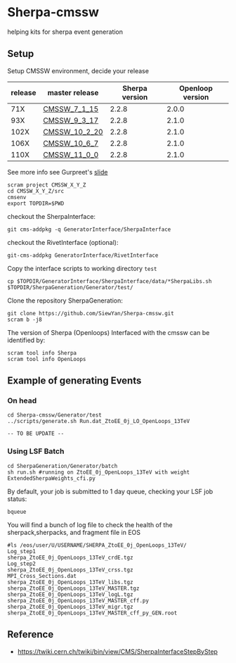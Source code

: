 # Sherpa-cmssw
helping kits for sherpa event generation

## Setup

   Setup CMSSW environment, decide your release
   
   | release | master release  | Sherpa version | Openloop version |
   | ------------- | ------------- | ------------- | ------------- |
   | 71X  | [CMSSW_7_1_15](https://github.com/cms-sw/cmssw/releases/CMSSW_7_1_45)  | 2.2.8 | 2.0.0 |
   | 93X  | [CMSSW_9_3_17](https://github.com/cms-sw/cmssw/releases/CMSSW_9_3_17)  | 2.2.8 | 2.1.0 |
   | 102X | [CMSSW_10_2_20](https://github.com/cms-sw/cmssw/releases/CMSSW_10_2_20) | 2.2.8 | 2.1.0 |
   | 106X | [CMSSW_10_6_7](https://github.com/cms-sw/cmssw/releases/CMSSW_10_6_8)  | 2.2.8 | 2.1.0 |
   | 110X | [CMSSW_11_0_0](https://github.com/cms-sw/cmssw/releases/CMSSW_11_0_0) | 2.2.8 | 2.1.0 |
   
  See more info see Gurpreet's [slide](https://indico.cern.ch/event/873792/contributions/3718710/attachments/1981426/3299820/Sherpa_status_CMS.pdf)
  

   ```
   scram project CMSSW_X_Y_Z
   cd CMSSW_X_Y_Z/src
   cmsenv	 
   export TOPDIR=$PWD
   ```

   checkout the SherpaInterface: 

   ```
   git cms-addpkg -q GeneratorInterface/SherpaInterface
   ```

   checkout the RivetInterface (optional):

   ```
   git-cms-addpkg GeneratorInterface/RivetInterface
   ```

   Copy the interface scripts to working directory ```test```

   ```
   cp $TOPDIR/GeneratorInterface/SherpaInterface/data/*SherpaLibs.sh $TOPDIR/SherpaGeneration/Generator/test/
   ```

   Clone the repository SherpaGeneration:

   ```
   git clone https://github.com/SiewYan/Sherpa-cmssw.git
   scram b -j8
   ```
   
   The version of Sherpa (Openloops) Interfaced with the cmssw can be identified by:

   ```
   scram tool info Sherpa
   scram tool info OpenLoops
   ```

## Example of generating Events

   ### On head

   ```
   cd Sherpa-cmssw/Generator/test
   ../scripts/generate.sh Run.dat_ZtoEE_0j_LO_OpenLoops_13TeV
   ```
    -- TO BE UPDATE --
   ### Using LSF Batch

   ```
   cd SherpaGeneration/Generator/batch
   sh run.sh #running on ZtoEE_0j_OpenLoops_13TeV with weight ExtendedSherpaWeights_cfi.py
   ```

   By default, your job is submitted to 1 day queue, checking your LSF job status:

   ```
   bqueue
   ```
   
   You will find a bunch of log file to check the health of the sherpack,sherpacks, and fragment file in EOS

   ```
   #ls /eos/user/U/USERNAME/SHERPA_ZtoEE_0j_OpenLoops_13TeV/
   Log_step1                                               sherpa_ZtoEE_0j_OpenLoops_13TeV_crdE.tgz
   Log_step2                                               sherpa_ZtoEE_0j_OpenLoops_13TeV_crss.tgz
   MPI_Cross_Sections.dat                                  sherpa_ZtoEE_0j_OpenLoops_13TeV_libs.tgz
   sherpa_ZtoEE_0j_OpenLoops_13TeV_MASTER.tgz              sherpa_ZtoEE_0j_OpenLoops_13TeV_logL.tgz
   sherpa_ZtoEE_0j_OpenLoops_13TeV_MASTER_cff.py           sherpa_ZtoEE_0j_OpenLoops_13TeV_migr.tgz
   sherpa_ZtoEE_0j_OpenLoops_13TeV_MASTER_cff_py_GEN.root   
   ```

## Reference

   - https://twiki.cern.ch/twiki/bin/view/CMS/SherpaInterfaceStepByStep
